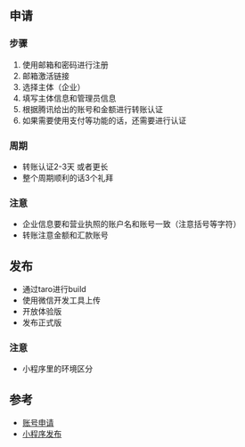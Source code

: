 ## 申请

### 步骤
1. 使用邮箱和密码进行注册
2. 邮箱激活链接
3. 选择主体（企业）
4. 填写主体信息和管理员信息
5. 根据腾讯给出的账号和金额进行转账认证
6. 如果需要使用支付等功能的话，还需要进行认证

### 周期
- 转账认证2-3天 或者更长
- 整个周期顺利的话3个礼拜

### 注意
- 企业信息要和营业执照的账户名和账号一致（注意括号等字符）
- 转账注意金额和汇款账号

## 发布
- 通过taro进行build
- 使用微信开发工具上传
- 开放体验版
- 发布正式版

### 注意
- 小程序里的环境区分

## 参考

- [账号申请](https://developers.weixin.qq.com/miniprogram/introduction/#%E4%BA%A7%E5%93%81%E5%AE%9A%E4%BD%8D%E5%8F%8A%E5%8A%9F%E8%83%BD%E4%BB%8B%E7%BB%8D)
- [小程序发布](https://developers.weixin.qq.com/miniprogram/dev/quickstart/basic/role.html#%E9%A2%84%E8%A7%88)